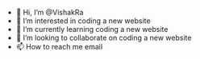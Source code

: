 - 👋 Hi, I’m @VishakRa
- 👀 I’m interested in coding a new website
- 🌱 I’m currently learning coding a new website
- 💞️ I’m looking to collaborate on coding a new website
- 📫 How to reach me email

<!---
VishakRa/VishakRa is a ✨ special ✨ repository because its `README.md` (this file) appears on your GitHub profile.
You can click the Preview link to take a look at your changes.
--->
